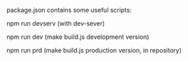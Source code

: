 package.json contains some useful scripts:

npm run devserv (with dev-sever)

npm run dev (make build.js development version)

npm run prd (make build.js production version, in repository)

